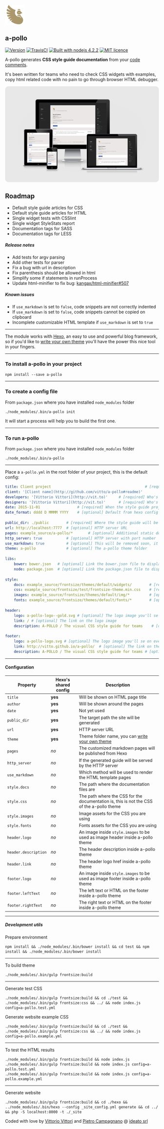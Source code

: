 <img src="https://github.com/vitto/a-pollo/raw/master/frontsize/themes/a-pollo/img/a-pollo-logo.png" width="64">

a-pollo
---

[![Version](http://img.shields.io/:version-1.15.89-B89766.svg)][release]
[![TravisCI](https://travis-ci.org/vitto/a-pollo.svg?branch=master)](https://travis-ci.org/vitto/a-pollo/builds)
[![Built with nodejs 4.2.2](http://img.shields.io/:nodejs-4.2.2-80BD01.svg)](http://badges.github.io/badgerbadgerbadger/)
[![MIT licence](http://img.shields.io/:license-MIT-00AFFF.svg)](https://github.com/ideatosrl/frontsize-sass/blob/master/LICENSE.md)

A-pollo generates **CSS style guide documentation** from your [code comments][apollo_code_docs].

It's been written for teams who need to check CSS widgets with examples, copy html related code with no pain to go through browser HTML debugger.

![a-pollo preview][a-pollo-preview]

## Roadmap

- Default style guide articles for CSS
- Default style guide articles for HTML
- Single widget tests with CSSlint
- Single widget StyleStats report
- Documentation tags for SASS
- Documentation tags for LESS

##### Release notes

- Add tests for argv parsing
- Add other tests for parser
- Fix a bug with url in description
- Fix parenthesis should be allowed in html
- Simplify some if statements in runProcess
- Update html-minifier to fix bug: [kangax/html-minifier#507](https://github.com/kangax/html-minifier/issues/507)

##### Known issues

- If `use_markdown` is set to `false`, code snippets are not correctly indented
- If `use_markdown` is set to `false`, code snippets cannot be copied on clipboard
- Incomplete customizable HTML template if `use_markdown` is set to `true`

---

The module works with [Hexo][hexo], an easy to use and powerful blog framework, so if you'd like to [write your own theme][apollo_theme] you'll have the power this nice tool in your fingers.

---

### To install a-pollo in your project

```
npm install --save a-pollo
```

---

### To create a config file

From `package.json` where you have installed `node_modules` folder

```
./node_modules/.bin/a-pollo init
```

It will start a process will help you to build the first one.

---

### To run a-pollo

From `package.json` where you have installed `node_modules` folder

```
./node_modules/.bin/a-pollo
```

---

Place a `a-pollo.yml` in the root folder of your project, this is the default config:

``` yaml
title: Client project                                           # [required] Will be listened on head's title tag
client: '[Client name](http://github.com/vitto/a-pollo#readme)'
developers: '[Vittorio Vittori](http://vit.to)'     # [required] Who's managing the style guide
designers: '[Vittorio Vittori](http://vit.to)'      # [required] Who's desining the style guide
date: 2015-11-01                 # [required] When the style guide project was started
date_format: dddd D MMMM YYYY    # [optional] Default from hexo config YYYY-MM-DD

public_dir: ./public        # [required] Where the style guide will be genarated
url: http://localhost:7777  # [optional] HTTP server URL
pages: example_source/a-pollo/*       # [optional] Additional static documentation pages you want to add, (markdown or html)
http_server: true           # [optional] HTTP server with port number
use_markdown: true          # [optional] This will be removed soon, it's used for development
theme: a-pollo              # [optional] The a-pollo theme folder

libs:
    bower: bower.json   # [optional] Link the bower.json file to display Bower used libraries in the index page
    node: package.json  # [optional] Link the package.json file to display NodeJS used libraries in the index page

style:
    docs: example_source/frontsize/themes/default/widgets/        # [required] Where a-pollo comments and tags are placed
    css: example_source/frontsize/test/frontsize-theme.min.css    # [required] This is the CSS will be loaded by a-pollo to show rendered widgets
    images: example_source/frontsize/themes/default/img/*         # [optional] Where the CSS images are stored
    fonts: example_source/frontsize/themes/default/fonts/*        # [optional] Where the CSS fonts are stored

header:
    logo: a-pollo-logo--gold.svg # [optional] The logo image you'll se on every page, it must be stored in style.images
    link: / # [optional] The link on the logo image
    description: A-POLLO / The visual CSS style guide for teams    # [optional] A description under the logo image

footer:
    logo: a-pollo-logo.svg # [optional] The logo image you'll se on every page, it must be stored in style.images
    link: http://vitto.github.io/a-pollo/  # [optional] The link on the logo image
    description: A-POLLO / The visual CSS style guide for teams # [optional] A description under the logo image

```

---

#### Configuration

| Property             | Hexo's shared config | Description |
| ---                  | ---                  | ---         |
| `title`              | **yes**              | Will be shown on HTML page title |
| `author`             | **yes**              | Will be shown around the pages |
| `date`               | **yes**              | Not yet used |
| `public_dir`         | **yes**              | The target path the site will be generated |
| `url`                | **yes**              | HTTP server URL |
| `theme`              | **yes**              | Theme folder name, you can [write your own theme][apollo_theme] |
| `pages`              | *no*                 | The customized markdown pages will be published from Hexo |
| `http_server`        | *no*                 | If the generated guide will be served by the HTTP server |
| `use_markdown`       | *no*                 | Which method will be used to render the HTML template pages |
| `style.docs`         | *no*                 | The path where the documentation files are |
| `style.css`          | *no*                 | The path where the CSS for the documentation is, this is not the CSS of the a-pollo theme |
| `style.images`       | *no*                 | Image assets for the CSS you are using |
| `style.fonts`        | *no*                 | Fonts assets for the CSS you are using |
| `header.logo`        | *no*                 | An image inside `style.images` to be used as image header inside a-pollo theme |
| `header.description` | *no*                 | The header description inside a-pollo theme |
| `header.link`        | *no*                 | The header logo href inside a-pollo theme |
| `footer.logo`        | *no*                 | An image inside `style.images` to be used as image footer inside a-pollo theme |
| `footer.leftText`    | *no*                 | The left text or HTML on the footer inside a-pollo theme |
| `footer.rightText`   | *no*                 | The right text or HTML on the footer inside a-pollo theme |

---

##### Development utils

Prepare environment

```
npm install && ./node_modules/.bin/bower install && cd test && npm install && ./node_modules/.bin/bower install
```

---

To build theme

```
./node_modules/.bin/gulp frontsize:build
```

---

Generate test CSS

```
./node_modules/.bin/gulp frontsize:build && cd ./test && ./node_modules/.bin/gulp frontsize:css && ../ && node index.js config=a-pollo.test.yml
```

Generate website example CSS

```
./node_modules/.bin/gulp frontsize:build && cd ./test && ./node_modules/.bin/gulp frontsize:css && ../ && node index.js config=a-pollo.example.yml
```

---

To test the HTML results

```
./node_modules/.bin/gulp frontsize:build && node index.js
./node_modules/.bin/gulp frontsize:build && node index.js config=a-pollo.test.yml
./node_modules/.bin/gulp frontsize:build && node index.js config=a-pollo.example.yml
```

---

Generate website

```
./node_modules/.bin/gulp frontsize:build && cd ./hexo && ../node_modules/.bin/hexo --config _site_config.yml generate && cd ../ && php -S localhost:8000 -t ./_site
```

Coded with love by [Vittorio Vittori][vitto] and [Pietro Campagnano][pietro] @ [ideato srl][ideato]

[vitto]: https://twitter.com/vttrx
[pietro]: https://twitter.com/fain182
[ideato]: http://www.ideato.it
[hexo]: https://hexo.io
[apollo_code_docs]: https://github.com/vitto/a-pollo/blob/master/example_source/frontsize/themes/default/widgets/button-social.scss
[apollo_theme]: https://github.com/vitto/a-pollo/tree/master/hexo/themes/a-pollo
[release]: https://github.com/vitto/a-pollo/releases/tag/1.15.89
[a-pollo-preview]: https://github.com/vitto/a-pollo/raw/master/frontsize/themes/a-pollo/img/apollo-example.png
[a-pollo-logo]: https://github.com/vitto/a-pollo/raw/master/frontsize/themes/a-pollo/img/a-pollo-logo.png
